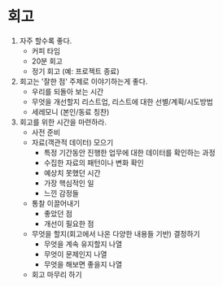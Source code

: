 # 회고

1. 자주 할수록 좋다.
   - 커피 타임
   - 20분 회고
   - 정기 회고 (예: 프로젝트 종료)
2. 회고는 '잘한 점' 주제로 이야기하는게 좋다.
   - 우리를 되돌아 보는 시간
   - 무엇을 개선할지 리스트업, 리스트에 대한 선별/계획/시도방법
   - 세레모니 (본인/동료 칭찬)
3. 회고를 위한 시간을 마련하라.
   - 사전 준비
   - 자료(객관적 데이터) 모으기
     - 특정 기간동안 진행한 업무에 대한 데이터를 확인하는 과정
     - 수집한 자료의 패턴이나 변화 확인
     - 예상치 못했던 시간
     - 가장 핵심적인 일
     - 느낀 감정들
   - 통찰 이끌어내기
     - 좋았던 점
     - 개선이 필요한 점
   - 무엇을 할지(회고에서 나온 다양한 내용들 기반) 결정하기
     - 무엇을 계속 유지할지 나열
     - 무엇이 문제인지 나열
     - 무엇을 해보면 좋을지 나열
   - 회고 마무리 하기
